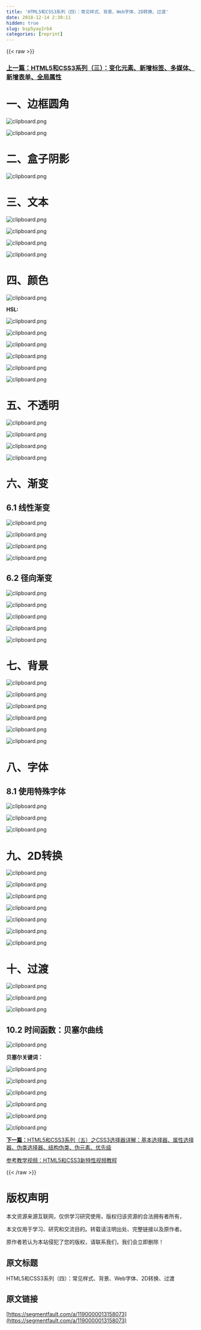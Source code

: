 ```yaml
---
title: 'HTML5和CSS3系列（四）：常见样式、背景、Web字体、2D转换、过渡' 
date: 2018-12-14 2:30:11
hidden: true
slug: bsp5yay2rb4
categories: [reprint]
---
```


{{< raw >}}

                    
<h3 id="articleHeader0"><a href="https://segmentfault.com/a/1190000013145292"><strong>上一篇：</strong>HTML5和CSS3系列（三）：变化元素、新增标签、多媒体、新增表单、全局属性</a></h3>
<h1 id="articleHeader1">一、边框圆角</h1>
<p><span class="img-wrap"><img data-src="/img/bV3jXm?w=1213&amp;h=431" src="https://static.alili.tech/img/bV3jXm?w=1213&amp;h=431" alt="clipboard.png" title="clipboard.png" style="cursor: pointer; display: inline;"></span></p>
<p><span class="img-wrap"><img data-src="/img/bV3jXn?w=1180&amp;h=509" src="https://static.alili.tech/img/bV3jXn?w=1180&amp;h=509" alt="clipboard.png" title="clipboard.png" style="cursor: pointer; display: inline;"></span></p>
<h1 id="articleHeader2">二、盒子阴影</h1>
<p><span class="img-wrap"><img data-src="/img/bV3jXQ?w=1131&amp;h=168" src="https://static.alili.tech/img/bV3jXQ?w=1131&amp;h=168" alt="clipboard.png" title="clipboard.png" style="cursor: pointer; display: inline;"></span></p>
<h1 id="articleHeader3">三、文本</h1>
<p><span class="img-wrap"><img data-src="/img/bV3j0c?w=805&amp;h=206" src="https://static.alili.tech/img/bV3j0c?w=805&amp;h=206" alt="clipboard.png" title="clipboard.png" style="cursor: pointer; display: inline;"></span></p>
<p><span class="img-wrap"><img data-src="/img/bV3j0a?w=1039&amp;h=413" src="https://static.alili.tech/img/bV3j0a?w=1039&amp;h=413" alt="clipboard.png" title="clipboard.png" style="cursor: pointer;"></span></p>
<p><span class="img-wrap"><img data-src="/img/bV3j05?w=1127&amp;h=377" src="https://static.alili.tech/img/bV3j05?w=1127&amp;h=377" alt="clipboard.png" title="clipboard.png" style="cursor: pointer;"></span></p>
<p><span class="img-wrap"><img data-src="/img/bV3j0U?w=1055&amp;h=426" src="https://static.alili.tech/img/bV3j0U?w=1055&amp;h=426" alt="clipboard.png" title="clipboard.png" style="cursor: pointer; display: inline;"></span></p>
<h1 id="articleHeader4">四、颜色</h1>
<p><span class="img-wrap"><img data-src="/img/bV3j1S?w=989&amp;h=158" src="https://static.alili.tech/img/bV3j1S?w=989&amp;h=158" alt="clipboard.png" title="clipboard.png" style="cursor: pointer;"></span></p>
<p><strong>HSL:</strong></p>
<p><span class="img-wrap"><img data-src="/img/bV3j2o?w=1217&amp;h=560" src="https://static.alili.tech/img/bV3j2o?w=1217&amp;h=560" alt="clipboard.png" title="clipboard.png" style="cursor: pointer;"></span></p>
<p><span class="img-wrap"><img data-src="/img/bV3j2G?w=1247&amp;h=503" src="https://static.alili.tech/img/bV3j2G?w=1247&amp;h=503" alt="clipboard.png" title="clipboard.png" style="cursor: pointer;"></span></p>
<p><span class="img-wrap"><img data-src="/img/bV3j24?w=1223&amp;h=340" src="https://static.alili.tech/img/bV3j24?w=1223&amp;h=340" alt="clipboard.png" title="clipboard.png" style="cursor: pointer;"></span></p>
<p><span class="img-wrap"><img data-src="/img/bV3j3o?w=1168&amp;h=347" src="https://static.alili.tech/img/bV3j3o?w=1168&amp;h=347" alt="clipboard.png" title="clipboard.png" style="cursor: pointer; display: inline;"></span></p>
<p><span class="img-wrap"><img data-src="/img/bV3j3E?w=1198&amp;h=382" src="https://static.alili.tech/img/bV3j3E?w=1198&amp;h=382" alt="clipboard.png" title="clipboard.png" style="cursor: pointer;"></span></p>
<p><span class="img-wrap"><img data-src="/img/bV3j36?w=1028&amp;h=307" src="https://static.alili.tech/img/bV3j36?w=1028&amp;h=307" alt="clipboard.png" title="clipboard.png" style="cursor: pointer; display: inline;"></span></p>
<h1 id="articleHeader5">五、不透明</h1>
<p><span class="img-wrap"><img data-src="/img/bV3j4I?w=1285&amp;h=455" src="https://static.alili.tech/img/bV3j4I?w=1285&amp;h=455" alt="clipboard.png" title="clipboard.png" style="cursor: pointer;"></span></p>
<p><span class="img-wrap"><img data-src="/img/bV3j4P?w=877&amp;h=145" src="https://static.alili.tech/img/bV3j4P?w=877&amp;h=145" alt="clipboard.png" title="clipboard.png" style="cursor: pointer;"></span></p>
<p><span class="img-wrap"><img data-src="/img/bV3j47?w=1263&amp;h=436" src="https://static.alili.tech/img/bV3j47?w=1263&amp;h=436" alt="clipboard.png" title="clipboard.png" style="cursor: pointer;"></span></p>
<p><span class="img-wrap"><img data-src="/img/bV3j5p?w=993&amp;h=328" src="https://static.alili.tech/img/bV3j5p?w=993&amp;h=328" alt="clipboard.png" title="clipboard.png" style="cursor: pointer; display: inline;"></span></p>
<h1 id="articleHeader6">六、渐变</h1>
<h2 id="articleHeader7">6.1 线性渐变</h2>
<p><span class="img-wrap"><img data-src="/img/bV3j5Y?w=1260&amp;h=308" src="https://static.alili.tech/img/bV3j5Y?w=1260&amp;h=308" alt="clipboard.png" title="clipboard.png" style="cursor: pointer; display: inline;"></span></p>
<p><span class="img-wrap"><img data-src="/img/bV3j6h?w=908&amp;h=230" src="https://static.alili.tech/img/bV3j6h?w=908&amp;h=230" alt="clipboard.png" title="clipboard.png" style="cursor: pointer;"></span></p>
<p><span class="img-wrap"><img data-src="/img/bV3j77?w=1015&amp;h=304" src="https://static.alili.tech/img/bV3j77?w=1015&amp;h=304" alt="clipboard.png" title="clipboard.png" style="cursor: pointer;"></span></p>
<p><span class="img-wrap"><img data-src="/img/bV3j8b?w=1312&amp;h=245" src="https://static.alili.tech/img/bV3j8b?w=1312&amp;h=245" alt="clipboard.png" title="clipboard.png" style="cursor: pointer; display: inline;"></span></p>
<h2 id="articleHeader8">6.2 径向渐变</h2>
<p><span class="img-wrap"><img data-src="/img/bV3j8R?w=982&amp;h=460" src="https://static.alili.tech/img/bV3j8R?w=982&amp;h=460" alt="clipboard.png" title="clipboard.png" style="cursor: pointer;"></span></p>
<p><span class="img-wrap"><img data-src="/img/bV3j9e?w=1277&amp;h=438" src="https://static.alili.tech/img/bV3j9e?w=1277&amp;h=438" alt="clipboard.png" title="clipboard.png" style="cursor: pointer;"></span></p>
<p><span class="img-wrap"><img data-src="/img/bV3j9U?w=959&amp;h=436" src="https://static.alili.tech/img/bV3j9U?w=959&amp;h=436" alt="clipboard.png" title="clipboard.png" style="cursor: pointer;"></span></p>
<p><span class="img-wrap"><img data-src="/img/bV3kap?w=1152&amp;h=537" src="https://static.alili.tech/img/bV3kap?w=1152&amp;h=537" alt="clipboard.png" title="clipboard.png" style="cursor: pointer;"></span></p>
<p><span class="img-wrap"><img data-src="/img/bV3kaz?w=1047&amp;h=454" src="https://static.alili.tech/img/bV3kaz?w=1047&amp;h=454" alt="clipboard.png" title="clipboard.png" style="cursor: pointer;"></span></p>
<h1 id="articleHeader9">七、背景</h1>
<p><span class="img-wrap"><img data-src="/img/bV3khP?w=1256&amp;h=472" src="https://static.alili.tech/img/bV3khP?w=1256&amp;h=472" alt="clipboard.png" title="clipboard.png" style="cursor: pointer; display: inline;"></span></p>
<p><span class="img-wrap"><img data-src="/img/bV3khT?w=1020&amp;h=417" src="https://static.alili.tech/img/bV3khT?w=1020&amp;h=417" alt="clipboard.png" title="clipboard.png" style="cursor: pointer;"></span></p>
<p><span class="img-wrap"><img data-src="/img/bV3kiQ?w=1316&amp;h=410" src="https://static.alili.tech/img/bV3kiQ?w=1316&amp;h=410" alt="clipboard.png" title="clipboard.png" style="cursor: pointer;"></span></p>
<p><span class="img-wrap"><img data-src="/img/bV3ki7?w=887&amp;h=319" src="https://static.alili.tech/img/bV3ki7?w=887&amp;h=319" alt="clipboard.png" title="clipboard.png" style="cursor: pointer; display: inline;"></span></p>
<p><span class="img-wrap"><img data-src="/img/bV3mWg?w=554&amp;h=191" src="https://static.alili.tech/img/bV3mWg?w=554&amp;h=191" alt="clipboard.png" title="clipboard.png" style="cursor: pointer; display: inline;"></span></p>
<p><span class="img-wrap"><img data-src="/img/bV3mYW?w=554&amp;h=213" src="https://static.alili.tech/img/bV3mYW?w=554&amp;h=213" alt="clipboard.png" title="clipboard.png" style="cursor: pointer;"></span></p>
<h1 id="articleHeader10">八、字体</h1>
<h2 id="articleHeader11">8.1 使用特殊字体</h2>
<p><span class="img-wrap"><img data-src="/img/bV3mZn?w=554&amp;h=194" src="https://static.alili.tech/img/bV3mZn?w=554&amp;h=194" alt="clipboard.png" title="clipboard.png" style="cursor: pointer;"></span></p>
<p><span class="img-wrap"><img data-src="/img/bV3mZF?w=553&amp;h=246" src="https://static.alili.tech/img/bV3mZF?w=553&amp;h=246" alt="clipboard.png" title="clipboard.png" style="cursor: pointer;"></span></p>
<p><span class="img-wrap"><img data-src="/img/bV3m1e?w=553&amp;h=249" src="https://static.alili.tech/img/bV3m1e?w=553&amp;h=249" alt="clipboard.png" title="clipboard.png" style="cursor: pointer;"></span></p>
<h1 id="articleHeader12">九、2D转换</h1>
<p><span class="img-wrap"><img data-src="/img/bV3m1M?w=554&amp;h=298" src="https://static.alili.tech/img/bV3m1M?w=554&amp;h=298" alt="clipboard.png" title="clipboard.png" style="cursor: pointer;"></span></p>
<p><span class="img-wrap"><img data-src="/img/bV3m1U?w=554&amp;h=215" src="https://static.alili.tech/img/bV3m1U?w=554&amp;h=215" alt="clipboard.png" title="clipboard.png" style="cursor: pointer;"></span></p>
<p><span class="img-wrap"><img data-src="/img/bV3m1X?w=554&amp;h=336" src="https://static.alili.tech/img/bV3m1X?w=554&amp;h=336" alt="clipboard.png" title="clipboard.png" style="cursor: pointer;"></span></p>
<p><span class="img-wrap"><img data-src="/img/bV3m2A?w=554&amp;h=246" src="https://static.alili.tech/img/bV3m2A?w=554&amp;h=246" alt="clipboard.png" title="clipboard.png" style="cursor: pointer; display: inline;"></span></p>
<p><span class="img-wrap"><img data-src="/img/bV3m2T?w=554&amp;h=203" src="https://static.alili.tech/img/bV3m2T?w=554&amp;h=203" alt="clipboard.png" title="clipboard.png" style="cursor: pointer;"></span></p>
<p><span class="img-wrap"><img data-src="/img/bV3m2X?w=554&amp;h=258" src="https://static.alili.tech/img/bV3m2X?w=554&amp;h=258" alt="clipboard.png" title="clipboard.png" style="cursor: pointer;"></span></p>
<p><span class="img-wrap"><img data-src="/img/bV3m26?w=554&amp;h=211" src="https://static.alili.tech/img/bV3m26?w=554&amp;h=211" alt="clipboard.png" title="clipboard.png" style="cursor: pointer;"></span></p>
<h1 id="articleHeader13">十、过渡</h1>
<p><span class="img-wrap"><img data-src="/img/bV3m33?w=554&amp;h=100" src="https://static.alili.tech/img/bV3m33?w=554&amp;h=100" alt="clipboard.png" title="clipboard.png" style="cursor: pointer;"></span></p>
<p><span class="img-wrap"><img data-src="/img/bV3m4a?w=554&amp;h=338" src="https://static.alili.tech/img/bV3m4a?w=554&amp;h=338" alt="clipboard.png" title="clipboard.png" style="cursor: pointer;"></span></p>
<p><span class="img-wrap"><img data-src="/img/bV3m4f?w=554&amp;h=186" src="https://static.alili.tech/img/bV3m4f?w=554&amp;h=186" alt="clipboard.png" title="clipboard.png" style="cursor: pointer;"></span></p>
<h2 id="articleHeader14">10.2 时间函数：贝塞尔曲线</h2>
<p><span class="img-wrap"><img data-src="/img/bV3m4K?w=554&amp;h=195" src="https://static.alili.tech/img/bV3m4K?w=554&amp;h=195" alt="clipboard.png" title="clipboard.png" style="cursor: pointer;"></span></p>
<p><strong>贝塞尔关键词：</strong></p>
<p><span class="img-wrap"><img data-src="/img/bV3m4U?w=148&amp;h=174" src="https://static.alili.tech/img/bV3m4U?w=148&amp;h=174" alt="clipboard.png" title="clipboard.png" style="cursor: pointer; display: inline;"></span></p>
<p><span class="img-wrap"><img data-src="/img/bV3m4X?w=554&amp;h=195" src="https://static.alili.tech/img/bV3m4X?w=554&amp;h=195" alt="clipboard.png" title="clipboard.png" style="cursor: pointer;"></span></p>
<p><span class="img-wrap"><img data-src="/img/bV3m44?w=553&amp;h=159" src="https://static.alili.tech/img/bV3m44?w=553&amp;h=159" alt="clipboard.png" title="clipboard.png" style="cursor: pointer;"></span></p>
<p><span class="img-wrap"><img data-src="/img/bV3m5h?w=554&amp;h=253" src="https://static.alili.tech/img/bV3m5h?w=554&amp;h=253" alt="clipboard.png" title="clipboard.png" style="cursor: pointer;"></span></p>
<p><span class="img-wrap"><img data-src="/img/bV3m5D?w=554&amp;h=294" src="https://static.alili.tech/img/bV3m5D?w=554&amp;h=294" alt="clipboard.png" title="clipboard.png" style="cursor: pointer;"></span></p>
<p><span class="img-wrap"><img data-src="/img/bV3m6g?w=554&amp;h=312" src="https://static.alili.tech/img/bV3m6g?w=554&amp;h=312" alt="clipboard.png" title="clipboard.png" style="cursor: pointer;"></span></p>
<p><a href="https://segmentfault.com/a/1190000013182470" target="_blank"><strong>下一篇：</strong>HTML5和CSS3系列（五）之CSS3选择器详解：基本选择器、属性选择器、伪类选择器、结构伪类、伪元素、优先级</a></p>
<p><a href="http://edu.51cto.com/course/3282.html" rel="nofollow noreferrer" target="_blank">参考教学视频：HTML5和CSS3新特性视频教程</a></p>

                
{{< /raw >}}

# 版权声明
本文资源来源互联网，仅供学习研究使用，版权归该资源的合法拥有者所有，

本文仅用于学习、研究和交流目的。转载请注明出处、完整链接以及原作者。

原作者若认为本站侵犯了您的版权，请联系我们，我们会立即删除！

## 原文标题
HTML5和CSS3系列（四）：常见样式、背景、Web字体、2D转换、过渡

## 原文链接
[https://segmentfault.com/a/1190000013158073](https://segmentfault.com/a/1190000013158073)

